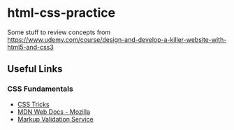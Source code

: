 # html-css-practice

Some stuff to review concepts from https://www.udemy.com/course/design-and-develop-a-killer-website-with-html5-and-css3

## Useful Links

### CSS Fundamentals

- [CSS Tricks](https://css-tricks.com/)
- [MDN Web Docs - Mozilla](https://developer.mozilla.org/en-US/)
- [Markup Validation Service](https://validator.w3.org/)
